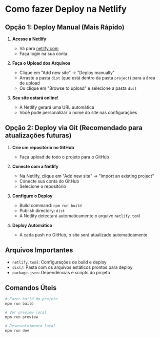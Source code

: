 # Como fazer Deploy na Netlify

## Opção 1: Deploy Manual (Mais Rápido)

1. **Acesse a Netlify**
   - Vá para [netlify.com](https://netlify.com)
   - Faça login na sua conta

2. **Faça o Upload dos Arquivos**
   - Clique em "Add new site" → "Deploy manually"
   - Arraste a pasta `dist` (que está dentro da pasta `project`) para a área de upload
   - Ou clique em "Browse to upload" e selecione a pasta `dist`

3. **Seu site estará online!**
   - A Netlify gerará uma URL automática
   - Você pode personalizar o nome do site nas configurações

## Opção 2: Deploy via Git (Recomendado para atualizações futuras)

1. **Crie um repositório no GitHub**
   - Faça upload de todo o projeto para o GitHub

2. **Conecte com a Netlify**
   - Na Netlify, clique em "Add new site" → "Import an existing project"
   - Conecte sua conta do GitHub
   - Selecione o repositório

3. **Configure o Deploy**
   - Build command: `npm run build`
   - Publish directory: `dist`
   - A Netlify detectará automaticamente o arquivo `netlify.toml`

4. **Deploy Automático**
   - A cada push no GitHub, o site será atualizado automaticamente

## Arquivos Importantes

- `netlify.toml`: Configurações de build e deploy
- `dist/`: Pasta com os arquivos estáticos prontos para deploy
- `package.json`: Dependências e scripts do projeto

## Comandos Úteis

```bash
# Fazer build do projeto
npm run build

# Ver preview local
npm run preview

# Desenvolvimento local
npm run dev
```

